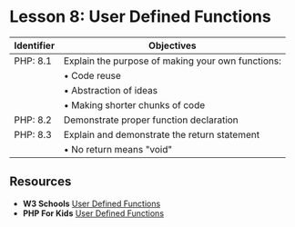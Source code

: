 # Lesson 8: User Defined Functions

Identifier   | Objectives
-------------|------------
PHP: 8.1     | Explain the purpose of making your own functions:
             | &bull; Code reuse
             | &bull; Abstraction of ideas
             | &bull; Making shorter chunks of code
PHP: 8.2     | Demonstrate proper function declaration 
PHP: 8.3     | Explain and demonstrate the return statement
             | &bull; No return means "void"

## Resources
- __W3 Schools__ [User Defined Functions](http://www.w3schools.com/php/php_functions.asp)
- __PHP For Kids__ [User Defined Functions](http://www.phpforkids.com/php/php-functions-user-defined.php)